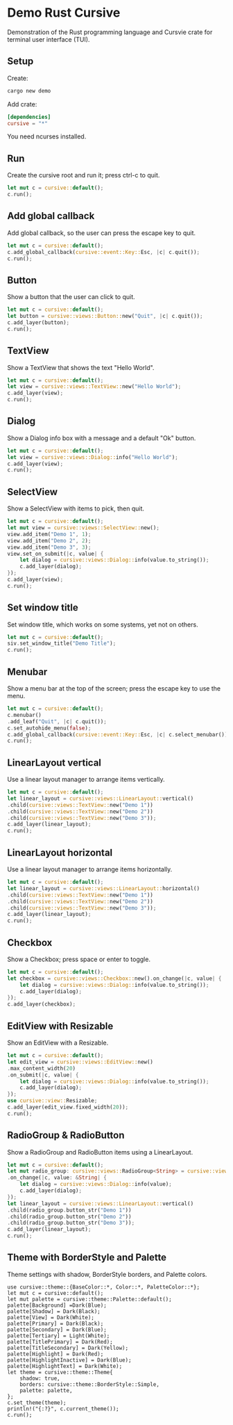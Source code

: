 # Demo Rust Cursive

Demonstration of the Rust programming language and Cursvie crate for terminal user interface (TUI).


## Setup

Create:

```sh
cargo new demo
```

Add crate:

```toml
[dependencies]
cursive = "*"
```

You need ncurses installed.


## Run

Create the cursive root and run it; press ctrl-c to quit.

```rust
let mut c = cursive::default();
c.run();
```


## Add global callback

Add global callback, so the user can press the escape key to quit.

```rust
let mut c = cursive::default();
c.add_global_callback(cursive::event::Key::Esc, |c| c.quit());
c.run();
```


## Button

Show a button that the user can click to quit.

```rust
let mut c = cursive::default();
let button = cursive::views::Button::new("Quit", |c| c.quit());
c.add_layer(button);
c.run();
```


## TextView

Show a TextView that shows the text "Hello World".

```rust
let mut c = cursive::default();
let view = cursive::views::TextView::new("Hello World");
c.add_layer(view);
c.run();
```


## Dialog

Show a Dialog info box with a message and a default "Ok" button.

```rust
let mut c = cursive::default();
let view = cursive::views::Dialog::info("Hello World");
c.add_layer(view);
c.run();
```


## SelectView

Show a SelectView with items to pick, then quit.

```rust
let mut c = cursive::default();
let mut view = cursive::views::SelectView::new();
view.add_item("Demo 1", 1);
view.add_item("Demo 2", 2);
view.add_item("Demo 3", 3);
view.set_on_submit(|c, value| {
    let dialog = cursive::views::Dialog::info(value.to_string());
    c.add_layer(dialog);
});
c.add_layer(view);
c.run();
```


## Set window title

Set window title, which works on some systems, yet not on others.

```rust
let mut c = cursive::default();
siv.set_window_title("Demo Title");
c.run();
```


## Menubar

Show a menu bar at the top of the screen; press the escape key to use the menu.

```rust
let mut c = cursive::default();
c.menubar()
.add_leaf("Quit", |c| c.quit());
c.set_autohide_menu(false);
c.add_global_callback(cursive::event::Key::Esc, |c| c.select_menubar());
c.run();
```


## LinearLayout vertical

Use a linear layout manager to arrange items vertically.

```rust
let mut c = cursive::default();
let linear_layout = cursive::views::LinearLayout::vertical()
.child(cursive::views::TextView::new("Demo 1"))
.child(cursive::views::TextView::new("Demo 2"))
.child(cursive::views::TextView::new("Demo 3"));
c.add_layer(linear_layout);
c.run();
```


## LinearLayout horizontal

Use a linear layout manager to arrange items horizontally.

```rust
let mut c = cursive::default();
let linear_layout = cursive::views::LinearLayout::horizontal()
.child(cursive::views::TextView::new("Demo 1"))
.child(cursive::views::TextView::new("Demo 2"))
.child(cursive::views::TextView::new("Demo 3"));
c.add_layer(linear_layout);
c.run();
```


## Checkbox

Show a Checkbox; press space or enter to toggle.

```rust
let mut c = cursive::default();
let checkbox = cursive::views::Checkbox::new().on_change(|c, value| {
    let dialog = cursive::views::Dialog::info(value.to_string());
    c.add_layer(dialog);
});
c.add_layer(checkbox);
```


## EditView with Resizable

Show an EditView with a Resizable.

```rust
let mut c = cursive::default();
let edit_view = cursive::views::EditView::new()
.max_content_width(20)
.on_submit(|c, value| {
    let dialog = cursive::views::Dialog::info(value.to_string());
    c.add_layer(dialog);
});
use cursive::view::Resizable;
c.add_layer(edit_view.fixed_width(20));
c.run();
```


## RadioGroup & RadioButton

Show a RadioGroup and RadioButton items using a LinearLayout.

```rust
let mut c = cursive::default();
let mut radio_group: cursive::views::RadioGroup<String> = cursive::views::RadioGroup::new()
.on_change(|c, value: &String| {
    let dialog = cursive::views::Dialog::info(value);
    c.add_layer(dialog);
});
let linear_layout = cursive::views::LinearLayout::vertical()
.child(radio_group.button_str("Demo 1"))
.child(radio_group.button_str("Demo 2"))
.child(radio_group.button_str("Demo 3"));
c.add_layer(linear_layout);
c.run();
```


## Theme with BorderStyle and Palette

Theme settings with shadow, BorderStyle borders, and Palette colors.

```
use cursive::theme::{BaseColor::*, Color::*, PaletteColor::*};
let mut c = cursive::default();
let mut palette = cursive::theme::Palette::default();
palette[Background] =Dark(Blue);
palette[Shadow] = Dark(Black); 
palette[View] = Dark(White);
palette[Primary] = Dark(Black);
palette[Secondary] = Dark(Blue);
palette[Tertiary] = Light(White);
palette[TitlePrimary] = Dark(Red);
palette[TitleSecondary] = Dark(Yellow);
palette[Highlight] = Dark(Red);
palette[HighlightInactive] = Dark(Blue);
palette[HighlightText] = Dark(White);    
let theme = cursive::theme::Theme{
    shadow: true,
    borders: cursive::theme::BorderStyle::Simple,
    palette: palette,
};
c.set_theme(theme);
println!("{:?}", c.current_theme());
c.run();
```
